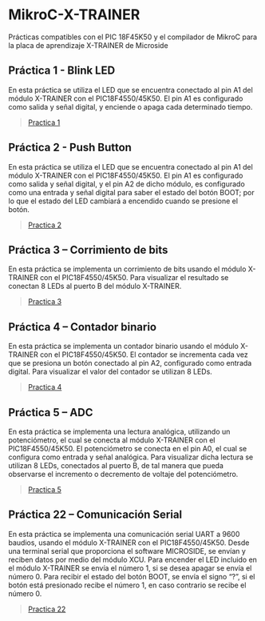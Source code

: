 # MikroC-X-TRAINER
Prácticas compatibles con el PIC 18F45K50 y el compilador de MikroC para la placa de aprendizaje X-TRAINER de Microside

## Práctica 1 - Blink LED
En esta práctica se utiliza el LED que se encuentra conectado al pin A1 del módulo X-TRAINER con el PIC18F4550/45K50. El pin A1 es configurado como salida y señal digital, y enciende o apaga cada determinado tiempo.

>[Practica 1](https://github.com/MICROSIDE-TECHNOLOGY/MikroC-X-TRAINER/blob/main/Practica%201/Blink_LED/Blink_LED_.c)

## Práctica 2 - Push Button
En esta práctica se utiliza el LED que se encuentra conectado al pin A1 del módulo X-TRAINER con el PIC18F4550/45K50. El pin A1 es configurado como salida y señal digital, y el pin A2 de dicho módulo, es configurado como una entrada y señal digital para saber el estado del botón BOOT; por lo que el estado del LED cambiará a encendido cuando se presione el botón.

>[Practica 2](https://github.com/MICROSIDE-TECHNOLOGY/MikroC-X-TRAINER/blob/main/Practica%202/Push_button/Push_Button_.c)

## Práctica 3 – Corrimiento de bits
En esta práctica se implementa un corrimiento de bits usando el módulo X-TRAINER con el PIC18F4550/45K50. Para visualizar el resultado se conectan 8 LEDs al puerto B del módulo X-TRAINER.

>[Practica 3](https://github.com/MICROSIDE-TECHNOLOGY/MikroC-X-TRAINER/blob/main/Practica%203/corrimiento_bits/Corrimiento_bits.c)

## Práctica 4 – Contador binario
En esta práctica se implementa un contador binario usando el módulo X-TRAINER con el PIC18F4550/45K50. El contador se incrementa cada vez que se presiona un botón conectado al pin A2, configurado como entrada digital. Para visualizar el valor del contador se utilizan 8 LEDs.

>[Practica 4](https://github.com/MICROSIDE-TECHNOLOGY/MikroC-X-TRAINER/blob/main/Practica%204/contador_binario/Contador_binario.c)

## Práctica 5 – ADC
En esta práctica se implementa una lectura analógica, utilizando un potenciómetro, el cual se conecta al módulo X-TRAINER con el PIC18F4550/45K50. El potenciómetro se conecta en el pin A0, el cual se configura como entrada y señal analógica. Para visualizar dicha lectura se utilizan 8 LEDs, conectados al puerto B, de tal manera que pueda observarse el incremento o decremento de voltaje del potenciómetro.

>[Practica 5](https://github.com/MICROSIDE-TECHNOLOGY/MikroC-X-TRAINER/blob/main/Practica%205/ADC/ADC.c)

## Práctica 22 – Comunicación Serial
En esta práctica se implementa una comunicación serial UART a 9600 baudios, usando el módulo X-TRAINER con el PIC18F4550/45K50. Desde una terminal serial que proporciona el software MICROSIDE, se envían y reciben datos por medio del módulo XCU. Para encender el LED incluido en el módulo X-TRAINER se envía el número 1, si se desea apagar se envía el número 0. Para recibir el estado del botón BOOT, se envía el signo “?”, si el botón está presionado recibe el número 1, en caso contrario se recibe el número 0.

>[Practica 22](https://github.com/MICROSIDE-TECHNOLOGY/MikroC-X-TRAINER/blob/main/Practica%2022/Comunicacion_UART/SERIAL.c)
